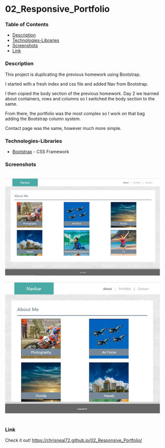 # 02_Responsive_Portfolio

### Table of Contents
- [Description](#Description)
- [Technologies-Libraries](#Technologies-Libraries)
- [Screenshots](#Screenshots)
- [Link](#Link)
​
### Description
This project is duplicating the previous homework using Bootstrap.

I started with a fresh index and css file and added Nav from Bootstrap.

I then copied the body section of the previous homework. Day 2 we learned about containers, rows and columns so I switched the body section to the same.

From there, the portfolio was the most complex so I work on that bag adding the Bootstrap column system.

Contact page was the same, however much more simple.
​
### Technologies-Libraries
- [Bootstrap](https://getbootstrap.com/) - CSS Framework
​
### Screenshots
​
![Image](assets/images/fullscreen.jpg)
​
![Image](assets/images/smallscreen.jpg)
​
### Link
Check it out! 
https://chrisneal72.github.io/02_Responsive_Portfolio/